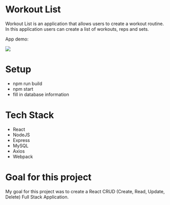 # Workout List

Workout List is an application that allows users to create a workout routine.  In this application users can create a list of workouts, reps and sets.

App demo:

![](https://i.imgur.com/tpAomOf.gif)

# Setup

* npm run build
* npm start
* fill in database information

# Tech Stack

* React
* NodeJS
* Express
* MySQL
* Axios
* Webpack

# Goal for this project

My goal for this project was to create a React CRUD (Create, Read, Update, Delete) Full Stack Application.

